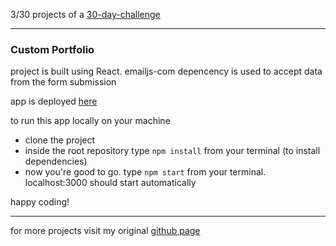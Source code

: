3/30 projects of a [30-day-challenge](https://github.com/akhrrbk/30-day-challenge)

--------------------------------------------
### Custom Portfolio 
project is built using React.
emailjs-com depencency is used to accept data from the form submission 

app is deployed [here](#)

to run this app locally on your machine
* clone the project
* inside the root repository type `npm install` from your terminal (to install dependencies)
* now you're good to go. type `npm start` from your terminal. localhost:3000 should start automatically

happy coding!

--------------------------------------------
for more projects visit my original [github page](github.com/akhrrbk)
